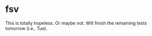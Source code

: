 # fsv

This is totally hopeless. Or maybe not. Will finish the remaining tests tomorrow (i.e., Tue).
